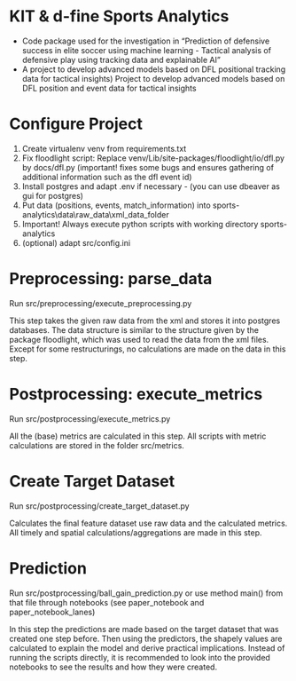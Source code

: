 # KIT & d-fine Sports Analytics

- Code package used for the investigation in “Prediction of defensive success in elite soccer using machine learning - Tactical analysis of defensive play using tracking data and explainable AI”
- A project to develop advanced models based on DFL positional tracking data for tactical insights) Project to develop advanced models based on DFL position and event data for tactical insights

# Configure Project
1. Create virtualenv venv from requirements.txt
2. Fix floodlight script: 
Replace venv/Lib/site-packages/floodlight/io/dfl.py by docs/dfl.py (important! fixes some bugs and ensures gathering of additional information such as the dfl event id)
3. Install postgres and adapt .env if necessary - (you can use dbeaver as gui for postgres)
4. Put data (positions, events, match_information) into sports-analytics\data\raw_data\xml_data_folder
5. Important! Always execute python scripts with working directory sports-analytics
6. (optional) adapt src/config.ini

# Preprocessing: parse_data
Run src/preprocessing/execute_preprocessing.py

This step takes the given raw data from the xml and stores it into postgres databases. The data structure is similar to the structure given by the package floodlight, which was used to read the data from the xml files. Except for some restructurings, no calculations are made on the data in this step.

# Postprocessing: execute_metrics
Run src/postprocessing/execute_metrics.py

All the (base) metrics are calculated in this step. All scripts with metric calculations are stored in the folder src/metrics.

# Create Target Dataset
Run src/postprocessing/create_target_dataset.py

Calculates the final feature dataset use raw data and the calculated metrics. All timely and spatial calculations/aggregations are made in this step. 

# Prediction
Run src/postprocessing/ball_gain_prediction.py
or use method main() from that file through notebooks (see paper_notebook and paper_notebook_lanes)

In this step the predictions are made based on the target dataset that was created one step before. Then using the predictors, the shapely values are calculated to explain the model and derive practical implications. Instead of running the scripts directly, it is recommended to look into the provided notebooks to see the results and how they were created.
